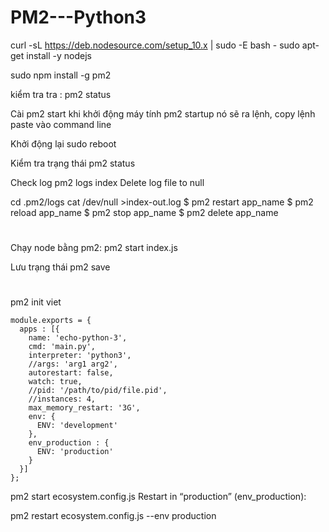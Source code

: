 # PM2---Python3

curl -sL https://deb.nodesource.com/setup_10.x | sudo -E bash -
sudo apt-get install -y nodejs

sudo npm install -g pm2

kiểm tra tra : pm2 status

Cài pm2 start khi khởi động máy tính pm2 startup nó sẽ ra lệnh, copy lệnh paste vào command line

Khởi động lại sudo reboot

Kiểm tra trạng thái pm2 status

Check log pm2 logs index Delete log file to null

cd .pm2/logs
cat /dev/null >index-out.log
$ pm2 restart app_name $ pm2 reload app_name $ pm2 stop app_name $ pm2 delete app_name


# 

Chạy node bằng pm2: pm2 start index.js

Lưu trạng thái pm2 save


#

pm2 init
viet

```
module.exports = {
  apps : [{
    name: 'echo-python-3',
    cmd: 'main.py',
    interpreter: 'python3',
    //args: 'arg1 arg2',
    autorestart: false,
    watch: true,
    //pid: '/path/to/pid/file.pid',
    //instances: 4,
    max_memory_restart: '3G',
    env: {
      ENV: 'development'
    },
    env_production : {
      ENV: 'production'
    }
  }]
};
```

pm2 start ecosystem.config.js
Restart in “production” (env_production):

pm2 restart ecosystem.config.js --env production

